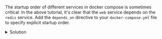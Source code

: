 The startup order of different services in docker compose is sometimes critical. In the above tutorial, it's clear that the `web` service depends on the `redis` service. Add the `depends_on` directive to your `docker-compose.yml` file to specify explicit startup order.

<details>
  <summary>
     Solution
  </summary>

```bash
version: "3.9"
services:
  web:
    build: .
    ports:
      - "8000:5000"
    volumes:
      - .:/code
    environment:
      FLASK_DEBUG: "true"
    depends_on:
      - redis
  redis:
    image: "redis:alpine"
```

</details>